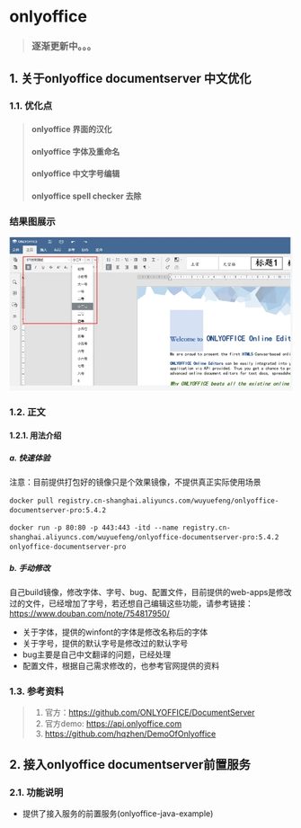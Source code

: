 # onlyoffice
> ### 逐渐更新中。。。
## 1. 关于onlyoffice documentserver 中文优化
### 1.1. 优化点
> #### onlyoffice 界面的汉化
> #### onlyoffice 字体及重命名
> #### onlyoffice 中文字号编辑
> #### onlyoffice spell checker 去除
### 结果图展示
![Image text](resources/image/效果图.png)
### 1.2. 正文
#### 1.2.1. 用法介绍
##### a. 快速体验
注意：目前提供打包好的镜像只是个效果镜像，不提供真正实际使用场景

`docker pull registry.cn-shanghai.aliyuncs.com/wuyuefeng/onlyoffice-documentserver-pro:5.4.2`

`docker run -p 80:80 -p 443:443 -itd --name registry.cn-shanghai.aliyuncs.com/wuyuefeng/onlyoffice-documentserver-pro:5.4.2 onlyoffice-documentserver-pro`

##### b. 手动修改
自己build镜像，修改字体、字号、bug、配置文件，目前提供的web-apps是修改过的文件，已经增加了字号，若还想自己编辑这些功能，请参考链接：https://www.douban.com/note/754817950/
+ 关于字体，提供的winfont的字体是修改名称后的字体
+ 关于字号，提供的默认字号是修改过的默认字号
+ bug主要是自己中文翻译的问题，已经处理
+ 配置文件，根据自己需求修改的，也参考官网提供的资料

### 1.3. 参考资料
> 1. 官方：https://github.com/ONLYOFFICE/DocumentServer
> 2. 官方demo: https://api.onlyoffice.com
> 3. https://github.com/hqzhen/DemoOfOnlyoffice 

## 2. 接入onlyoffice documentserver前置服务
### 2.1. 功能说明
+ 提供了接入服务的前置服务(onlyoffice-java-example)